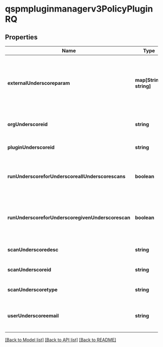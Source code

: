 # qspmpluginmanagerv3PolicyPluginRQ

## Properties
Name | Type | Description | Notes
------------ | ------------- | ------------- | -------------
**externalUnderscoreparam** | **map[String, string]** | Map of external parameters related to the plugin request, where keys and values are strings | [optional] [default to null]
**orgUnderscoreid** | **string** | Unique identifier for the organization | [optional] [default to null]
**pluginUnderscoreid** | **string** | Unique identifier for the plugin | [optional] [default to null]
**runUnderscoreforUnderscoreallUnderscorescans** | **boolean** | Flag indicating whether the plugin should run for all scans | [optional] [default to null]
**runUnderscoreforUnderscoregivenUnderscorescan** | **boolean** | Flag indicating whether the plugin should run for the given scan | [optional] [default to null]
**scanUnderscoredesc** | **string** | Description of the scan | [optional] [default to null]
**scanUnderscoreid** | **string** | Unique identifier for the scan | [optional] [default to null]
**scanUnderscoretype** | **string** | Type of scan being requested | [optional] [default to null]
**userUnderscoreemail** | **string** | Email address of the user initiating the request | [optional] [default to null]

[[Back to Model list]](../README.md#documentation-for-models) [[Back to API list]](../README.md#documentation-for-api-endpoints) [[Back to README]](../README.md)


